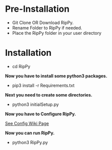 # Pre-Installation
* Git Clone OR Download RipPy.
* Rename Folder to RipPy if needed.
* Place the RipPy folder in your user directory

# Installation
* cd RipPy

**Now you have to install some python3 packages.**
* pip3 install -r Requirements.txt

**Next you need to create some directories.**

* python3 initialSetup.py

**Now you have to Configure RipPy.**

[See Config Wiki Page](https://github.com/Zachary24/RipPy/wiki/Configure-RipPy)

**Now you can run RipPy.**

* python3 RipPy.py

